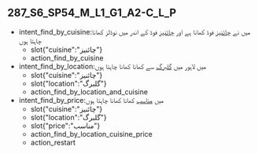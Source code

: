 ## 287_S6_SP54_M_L1_G1_A2-C_L_P
* intent_find_by_cuisine:میں نے [چائنیز](cuisine) فوڈ کھانا ہے اور [چائنیز](cuisine) فوڈ کے اندر میں نوڈلز کھانا چاہتا ہوں
	- slot{"cuisine":"چائنیز"}
	- action_find_by_cuisine
* intent_find_by_location:میں لاہور میں [گلبرگ](location) سے کھانا کھانا چاہتا ہوں
	- slot{"cuisine":"چائنیز"}
	- slot{"location":"گلبرگ"}
	- action_find_by_location_and_cuisine
* intent_find_by_price:میں [مناسب](price) کھانا کھانا چاہتا ہوں
	- slot{"cuisine":"چائنیز"}
	- slot{"location":"گلبرگ"}
	- slot{"price":"مناسب"}
	- action_find_by_location_cuisine_price
	- action_restart